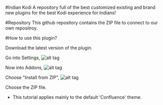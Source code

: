 #Indian Kodi
A repository full of the best customized existing and brand new plugins for the best Kodi experience for Indians!

#Repository
This github repository contains the ZIP file to connect to our own repositroy.

#How to use this plugin?

Download the latest version of the plugin.

Go into Settings,
![alt tag](http://url/to/img.png)

Now into Addons,
![alt tag](http://url/to/img.png)

Choose "Install from ZIP",
![alt tag](http://url/to/img.png)

Choose the ZIP file.

- This tutorial applies mainly to the default 'Confluence' theme.
